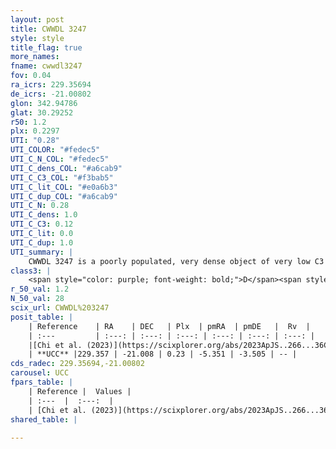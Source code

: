 ```yaml
---
layout: post
title: CWWDL 3247
style: style
title_flag: true
more_names: 
fname: cwwdl3247
fov: 0.04
ra_icrs: 229.35694
de_icrs: -21.00802
glon: 342.94786
glat: 30.29252
r50: 1.2
plx: 0.2297
UTI: "0.28"
UTI_COLOR: "#fedec5"
UTI_C_N_COL: "#fedec5"
UTI_C_dens_COL: "#a6cab9"
UTI_C_C3_COL: "#f3bab5"
UTI_C_lit_COL: "#e0a6b3"
UTI_C_dup_COL: "#a6cab9"
UTI_C_N: 0.28
UTI_C_dens: 1.0
UTI_C_C3: 0.12
UTI_C_lit: 0.0
UTI_C_dup: 1.0
UTI_summary: |
    CWWDL 3247 is a poorly populated, very dense object of very low C3 quality. It was recently reported in the literature.
class3: |
    <span style="color: purple; font-weight: bold;">D</span><span style="color: red; font-weight: bold;">C</span>
r_50_val: 1.2
N_50_val: 28
scix_url: CWWDL%203247
posit_table: |
    | Reference    | RA    | DEC   | Plx  | pmRA  | pmDE   |  Rv  |
    | :---         | :---: | :---: | :---: | :---: | :---: | :---: |
    |[Chi et al. (2023)](https://scixplorer.org/abs/2023ApJS..266...36C) | 229.359 | -21.001 | 0.3 | -5.365 | -3.534 | -- |
    | **UCC** |229.357 | -21.008 | 0.23 | -5.351 | -3.505 | -- | 
cds_radec: 229.35694,-21.00802
carousel: UCC
fpars_table: |
    | Reference |  Values |
    | :---  |  :---:  |
    | [Chi et al. (2023)](https://scixplorer.org/abs/2023ApJS..266...36C) | `logAge=7.88, Z=0.07` |
shared_table: |
    
---
```

